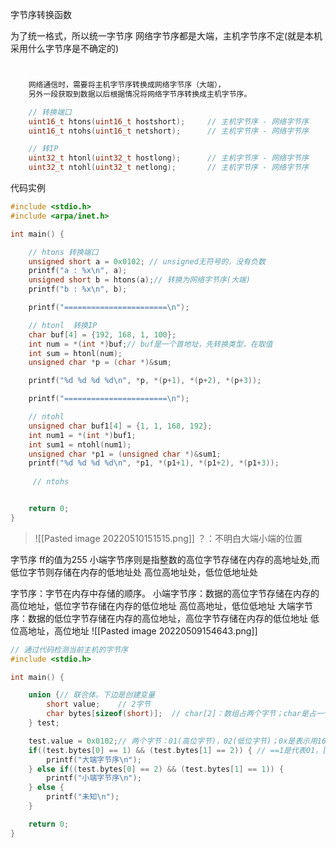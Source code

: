 字节序转换函数

为了统一格式，所以统一字节序
网络字节序都是大端，主机字节序不定(就是本机采用什么字节序是不确定的)

```c


    网络通信时，需要将主机字节序转换成网络字节序（大端），
    另外一段获取到数据以后根据情况将网络字节序转换成主机字节序。

    // 转换端口
    uint16_t htons(uint16_t hostshort);		// 主机字节序 - 网络字节序
    uint16_t ntohs(uint16_t netshort);		// 主机字节序 - 网络字节序

    // 转IP
    uint32_t htonl(uint32_t hostlong);		// 主机字节序 - 网络字节序
    uint32_t ntohl(uint32_t netlong);		// 主机字节序 - 网络字节序


```
代码实例
```c
#include <stdio.h>
#include <arpa/inet.h>

int main() {

    // htons 转换端口
    unsigned short a = 0x0102; // unsigned无符号的，没有负数
    printf("a : %x\n", a);
    unsigned short b = htons(a);// 转换为网络字节序(大端)
    printf("b : %x\n", b);

    printf("=======================\n");

    // htonl  转换IP
    char buf[4] = {192, 168, 1, 100};
    int num = *(int *)buf;// buf是一个首地址，先转换类型，在取值
    int sum = htonl(num);
    unsigned char *p = (char *)&sum;

    printf("%d %d %d %d\n", *p, *(p+1), *(p+2), *(p+3));

    printf("=======================\n");

    // ntohl
    unsigned char buf1[4] = {1, 1, 168, 192};
    int num1 = *(int *)buf1;
    int sum1 = ntohl(num1);
    unsigned char *p1 = (unsigned char *)&sum1;
    printf("%d %d %d %d\n", *p1, *(p1+1), *(p1+2), *(p1+3));
    
     // ntohs


    return 0;
}
```
>![[Pasted image 20220510151515.png]]
？：不明白大端小端的位置

字节序
ff的值为255
小端字节序则是指整数的高位字节存储在内存的高地址处,而低位字节则存储在内存的低地址处
	高位高地址处，低位低地址处

字节序：字节在内存中存储的顺序。
	小端字节序：数据的高位字节存储在内存的高位地址，低位字节存储在内存的低位地址
		高位高地址，低位低地址
	大端字节序：数据的低位字节存储在内存的高位地址，高位字节存储在内存的低位地址
		低位高地址，高位地址
![[Pasted image 20220509154643.png]]


```c
// 通过代码检测当前主机的字节序
#include <stdio.h>

int main() {

    union {// 联合体。下边是创建变量
        short value;    // 2字节
        char bytes[sizeof(short)];  // char[2]：数组占两个字节；char是占一个字节
    } test;

    test.value = 0x0102;// 两个字节：01(高位字节)，02(低位字节)；0x是表示用16进制
    if((test.bytes[0] == 1) && (test.bytes[1] == 2)) { // ==1是代表01，[0]表示低位
        printf("大端字节序\n");
    } else if((test.bytes[0] == 2) && (test.bytes[1] == 1)) {
        printf("小端字节序\n");
    } else {
        printf("未知\n");
    }

    return 0;
}
```